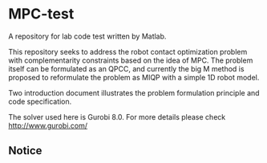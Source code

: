 # MPC-test
A repository for lab code test written by Matlab.

This repository seeks to address the robot contact optimization problem with complementarity constraints based on the idea of MPC. The problem itself can be formulated as an QPCC, and currently the big M method is proposed to reformulate the problem as MIQP with a simple 1D robot model.

Two introduction document illustrates the problem formulation principle and code specification.

The solver used here is Gurobi 8.0. For more details please check http://www.gurobi.com/

## Notice
